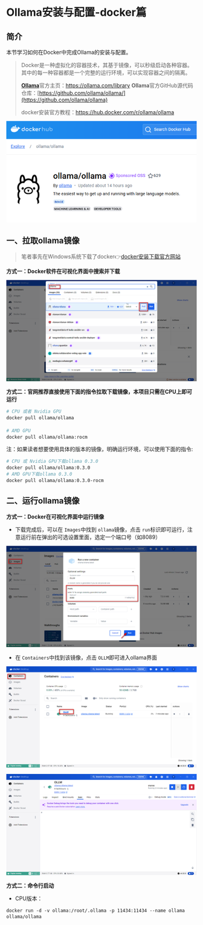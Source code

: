 # Ollama安装与配置-docker篇

## 简介

本节学习如何在Docker中完成Ollama的安装与配置。

> Docker是一种虚拟化的容器技术，其基于镜像，可以秒级启动各种容器。其中的每一种容器都是一个完整的运行环境，可以实现容器之间的隔离。
>
> [**Ollama**](https://ollama.com/download)官方主页：https://ollama.com/library
> **Ollama**官方GitHub源代码仓库：[https://github.com/ollama/ollama/](https://github.com/ollama/ollama)
>
> docker安装官方教程：https://hub.docker.com/r/ollama/ollama

![](../images/C2-4-1.png)

## 一、拉取ollama镜像

> 笔者事先在Windows系统下载了docker👉[docker安装下载官方网站](https://docs.docker.com/desktop/install/windows-install/)

**方式一：Docker软件在可视化界面中搜索并下载**

![](../images/C2-4-2.png)

**方式二：官网推荐直接使用下面的指令拉取下载镜像，本项目只需在CPU上即可运行**

```bash
# CPU 或者 Nvidia GPU 
docker pull ollama/ollama

# AMD GPU
docker pull ollama/ollama:rocm
```

注：如果读者想要使用具体的版本的镜像，明确运行环境，可以使用下面的指令:

```bash
# CPU 或 Nvidia GPU下载ollama 0.3.0
docker pull ollama/ollama:0.3.0
# AMD GPU下载ollama 0.3.0
docker pull ollama/ollama:0.3.0-rocm
```

## 二、运行ollama镜像

**方式一：Docker在可视化界面中运行镜像**

- 下载完成后，可以在 `Images`中找到 `ollama`镜像，点击 `run`标识即可运行，注意运行前在弹出的可选设置里面，选定一个端口号（如8089）

![](../images/C2-4-3.png)

- 在 `Containers`中找到该镜像，点击 `OLLM`即可进入ollama界面

![](../images/C2-4-4.png)

![](../images/C2-4-5.png)

**方式二：命令行启动**

- CPU版本：

```shell
docker run -d -v ollama:/root/.ollama -p 11434:11434 --name ollama ollama/ollama
```
